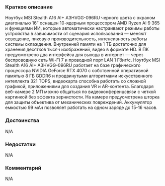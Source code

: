 ### **Краткое описание**
Ноутбук MSI Stealth A16 AI+ A3HVGG-096RU черного цвета с экраном диагональю 16” оснащен 10-ядерным процессором AMD Ryzen AI 9 365 и функциями ИИ, которые автоматически настраивают режимы работы устройства в зависимости от сценария использования — меняют освещение, пиковую производительность, интенсивность работы системы охлаждения. Внутренней памяти на 1 ТБ достаточно для хранения десятков тысяч изображений, видео в формате HD. В ПК предусмотрено два интерфейса для выхода в интернет — через беспроводную сеть Wi-Fi 7 и проводной порт LAN 1 Гбит/с.  Ноутбук MSI Stealth A16 AI+ A3HVGG-096RU работает на базе графического процессора NVIDIA GeForce RTX 4070 с собственной оперативной памятью 8 ГБ GDDR6 и продвинутыми алгоритмами искусственного интеллекта 321 TOPS, видеокарта способна работать со сложной графикой, приложениями для создания VR и AR-контента. Благодаря веб-камере 2 МП можно общаться по видеоконференцсвязи с четкой картинкой без эффекта зернистости. На камере предусмотрена шторка для защиты объектива от механических повреждений. Аккумулятор емкостью 99 мАч позволяет работать на одном заряде до 15-16 часов.

### **Достоинства**
N/A

### **Недостатки**
N/A

### **Комментарий**
N/A
